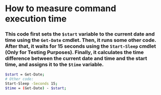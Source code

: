 # How to measure command execution time

### This code first sets the `$start` variable to the current date and time using the `Get-Date` cmdlet. Then, it runs some other code. After that, it waits for 15 seconds using the `Start-Sleep` cmdlet (Only for Testing Purposes). Finally, it calculates the time difference between the current date and time and the start time, and assigns it to the `$time` variable.

```bash
$start = Get-Date;
# Other code:
Start-Sleep -Seconds 15;
$time = (Get-Date) - $start;

```

